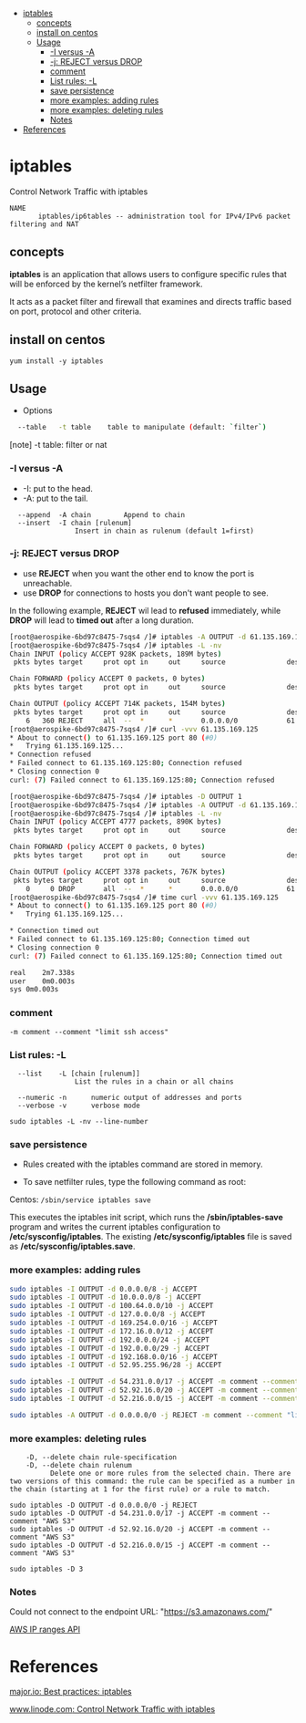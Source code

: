 <!-- MarkdownTOC -->

- [iptables](#iptables)
  - [concepts](#concepts)
  - [install on centos](#install-on-centos)
  - [Usage](#usage)
    - [-I versus -A](#-i-versus--a)
    - [-j: REJECT versus DROP](#-j-reject-versus-drop)
    - [comment](#comment)
    - [List rules: -L](#list-rules--l)
    - [save persistence](#save-persistence)
    - [more examples: adding rules](#more-examples-adding-rules)
    - [more examples: deleting rules](#more-examples-deleting-rules)
    - [Notes](#notes)
- [References](#references)

<!-- /MarkdownTOC -->

# iptables

Control Network Traffic with iptables

```
NAME
       iptables/ip6tables -- administration tool for IPv4/IPv6 packet filtering and NAT
```

## concepts

__iptables__ is an application that allows users to configure specific rules that will be enforced by the kernel’s netfilter framework.

It acts as a packet filter and firewall that examines and directs traffic based on port, protocol and other criteria.

## install on centos

`yum install -y iptables`

## Usage

* Options

```sh
  --table	-t table	table to manipulate (default: `filter`)
```

[note] -t table: filter or nat

### -I versus -A

* -I: put to the head.
* -A: put to the tail.

```
  --append  -A chain		Append to chain
  --insert  -I chain [rulenum]
				Insert in chain as rulenum (default 1=first)
```

### -j: REJECT versus DROP

* use __REJECT__ when you want the other end to know the port is unreachable.
* use __DROP__ for connections to hosts you don't want people to see.

In the following example, __REJECT__ wil lead to __refused__ immediately, while __DROP__ will lead to __timed out__ after a long duration.

```sh
[root@aerospike-6bd97c8475-7sqs4 /]# iptables -A OUTPUT -d 61.135.169.125/32 -j REJECT -m comment --comment "test"
[root@aerospike-6bd97c8475-7sqs4 /]# iptables -L -nv
Chain INPUT (policy ACCEPT 928K packets, 189M bytes)
 pkts bytes target     prot opt in     out     source               destination

Chain FORWARD (policy ACCEPT 0 packets, 0 bytes)
 pkts bytes target     prot opt in     out     source               destination

Chain OUTPUT (policy ACCEPT 714K packets, 154M bytes)
 pkts bytes target     prot opt in     out     source               destination
    6   360 REJECT     all  --  *      *       0.0.0.0/0            61.135.169.125       /* test */ reject-with icmp-port-unreachable
[root@aerospike-6bd97c8475-7sqs4 /]# curl -vvv 61.135.169.125
* About to connect() to 61.135.169.125 port 80 (#0)
*   Trying 61.135.169.125...
* Connection refused
* Failed connect to 61.135.169.125:80; Connection refused
* Closing connection 0
curl: (7) Failed connect to 61.135.169.125:80; Connection refused
```

```sh
[root@aerospike-6bd97c8475-7sqs4 /]# iptables -D OUTPUT 1
[root@aerospike-6bd97c8475-7sqs4 /]# iptables -A OUTPUT -d 61.135.169.125/32 -j DROP -m comment --comment "test"
[root@aerospike-6bd97c8475-7sqs4 /]# iptables -L -nv
Chain INPUT (policy ACCEPT 4777 packets, 890K bytes)
 pkts bytes target     prot opt in     out     source               destination

Chain FORWARD (policy ACCEPT 0 packets, 0 bytes)
 pkts bytes target     prot opt in     out     source               destination

Chain OUTPUT (policy ACCEPT 3378 packets, 767K bytes)
 pkts bytes target     prot opt in     out     source               destination
    0     0 DROP       all  --  *      *       0.0.0.0/0            61.135.169.125       /* test */
[root@aerospike-6bd97c8475-7sqs4 /]# time curl -vvv 61.135.169.125
* About to connect() to 61.135.169.125 port 80 (#0)
*   Trying 61.135.169.125...

* Connection timed out
* Failed connect to 61.135.169.125:80; Connection timed out
* Closing connection 0
curl: (7) Failed connect to 61.135.169.125:80; Connection timed out

real	2m7.338s
user	0m0.003s
sys	0m0.003s
```

### comment

```
-m comment --comment "limit ssh access"
```

### List rules: -L

```
  --list    -L [chain [rulenum]]
				List the rules in a chain or all chains

  --numeric	-n		numeric output of addresses and ports
  --verbose	-v		verbose mode
```

`sudo iptables -L -nv --line-number`

### save persistence

* Rules created with the iptables command are stored in memory.

* To save netfilter rules, type the following command as root:

Centos: 
`/sbin/service iptables save`

This executes the iptables init script, which runs the __/sbin/iptables-save__ program and writes the current iptables configuration to __/etc/sysconfig/iptables__. The existing __/etc/sysconfig/iptables__ file is saved as __/etc/sysconfig/iptables.save__.

### more examples: adding rules

```sh
sudo iptables -I OUTPUT -d 0.0.0.0/8 -j ACCEPT
sudo iptables -I OUTPUT -d 10.0.0.0/8 -j ACCEPT
sudo iptables -I OUTPUT -d 100.64.0.0/10 -j ACCEPT
sudo iptables -I OUTPUT -d 127.0.0.0/8 -j ACCEPT
sudo iptables -I OUTPUT -d 169.254.0.0/16 -j ACCEPT
sudo iptables -I OUTPUT -d 172.16.0.0/12 -j ACCEPT
sudo iptables -I OUTPUT -d 192.0.0.0/24 -j ACCEPT
sudo iptables -I OUTPUT -d 192.0.0.0/29 -j ACCEPT
sudo iptables -I OUTPUT -d 192.168.0.0/16 -j ACCEPT
sudo iptables -I OUTPUT -d 52.95.255.96/28 -j ACCEPT

sudo iptables -I OUTPUT -d 54.231.0.0/17 -j ACCEPT -m comment --comment "AWS S3"
sudo iptables -I OUTPUT -d 52.92.16.0/20 -j ACCEPT -m comment --comment "AWS S3"
sudo iptables -I OUTPUT -d 52.216.0.0/15 -j ACCEPT -m comment --comment "AWS S3"

sudo iptables -A OUTPUT -d 0.0.0.0/0 -j REJECT -m comment --comment "limit Internet access"
```

### more examples: deleting rules

```
	-D, --delete chain rule-specification
	-D, --delete chain rulenum
	      Delete one or more rules from the selected chain. There are two versions of this command: the rule can be specified as a number in the chain (starting at 1 for the first rule) or a rule to match.
```

```
sudo iptables -D OUTPUT -d 0.0.0.0/0 -j REJECT
sudo iptables -D OUTPUT -d 54.231.0.0/17 -j ACCEPT -m comment --comment "AWS S3"
sudo iptables -D OUTPUT -d 52.92.16.0/20 -j ACCEPT -m comment --comment "AWS S3"
sudo iptables -D OUTPUT -d 52.216.0.0/15 -j ACCEPT -m comment --comment "AWS S3"

sudo iptables -D 3
```

### Notes

Could not connect to the endpoint URL: "https://s3.amazonaws.com/"

[AWS IP ranges API](https://ip-ranges.amazonaws.com/ip-ranges.json)<br/>

# References

[major.io: Best practices: iptables](https://major.io/2010/04/12/best-practices-iptables/)<br/>

[www.linode.com: Control Network Traffic with iptables](https://www.linode.com/docs/security/firewalls/control-network-traffic-with-iptables/)<br/>

